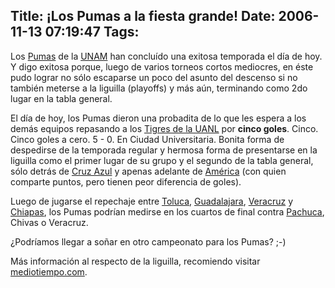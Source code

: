 Title: ¡Los Pumas a la fiesta grande!
Date: 2006-11-13 07:19:47
Tags: 
---
<p>Los <a href="http://www.pumasunam.com.mx">Pumas</a> de la <a href="http://www.unam.mx">UNAM</a> han concluído una exitosa temporada el día de hoy. Y digo exitosa porque, luego de varios torneos cortos mediocres, en éste pudo lograr no sólo escaparse un poco del asunto del descenso si no también meterse a la liguilla (playoffs) y más aún, terminando como 2do lugar en la tabla general.</p>

<p>El día de hoy, los Pumas dieron una probadita de lo que les espera a los demás equipos repasando a los <a href="http://en.wikipedia.org/wiki/UANL_Tigres">Tigres de la UANL</a> por <strong>cinco goles</strong>. Cinco. Cinco goles a cero. 5 - 0. En Ciudad Universitaria. Bonita forma de despedirse de la temporada regular y hermosa forma de presentarse en la liguilla como el primer lugar de su grupo y el segundo de la tabla general, sólo detrás de <a href="http://en.wikipedia.org/wiki/Club_Deportivo_Cruz_Azul">Cruz Azul</a> y apenas adelante de <a href="http://en.wikipedia.org/wiki/Club_Am%C3%A9rica">América</a> (con quien comparte puntos, pero tienen peor diferencia de goles).</p>

<p>Luego de jugarse el repechaje entre <a href="http://en.wikipedia.org/wiki/Club_Toluca">Toluca</a>, <a href="http://en.wikipedia.org/wiki/Chivas_de_Guadalajara">Guadalajara</a>, <a href="http://es.wikipedia.org/wiki/Tiburones_Rojos_de_Veracruz">Veracruz</a> y <a href="http://en.wikipedia.org/wiki/Jaguares_de_Chiapas">Chiapas</a>, los Pumas podrían medirse en los cuartos de final contra <a href="http://en.wikipedia.org/wiki/CF_Pachuca">Pachuca</a>, Chivas o Veracruz.</p>

<p>¿Podríamos llegar a soñar en otro campeonato para los Pumas? ;-)</p>

<p>Más información al respecto de la liguilla, recomiendo visitar <a href="http://www.mediotiempo.com/noticia.php?id_noticia=28822">mediotiempo.com</a>.</p>
